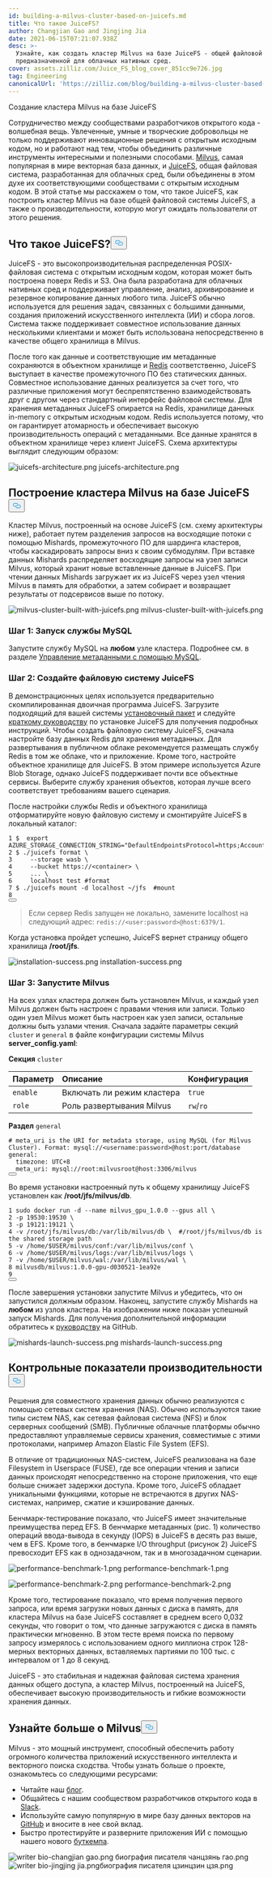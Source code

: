 ```yaml
---
id: building-a-milvus-cluster-based-on-juicefs.md
title: Что такое JuiceFS?
author: Changjian Gao and Jingjing Jia
date: 2021-06-15T07:21:07.938Z
desc: >-
  Узнайте, как создать кластер Milvus на базе JuiceFS - общей файловой системы,
  предназначенной для облачных нативных сред.
cover: assets.zilliz.com/Juice_FS_blog_cover_851cc9e726.jpg
tag: Engineering
canonicalUrl: 'https://zilliz.com/blog/building-a-milvus-cluster-based-on-juicefs'
---
```

<custom-h1>Создание кластера Milvus на базе JuiceFS</custom-h1><p>Сотрудничество между сообществами разработчиков открытого кода - волшебная вещь. Увлеченные, умные и творческие добровольцы не только поддерживают инновационные решения с открытым исходным кодом, но и работают над тем, чтобы объединить различные инструменты интересными и полезными способами. <a href="https://milvus.io/">Milvus</a>, самая популярная в мире векторная база данных, и <a href="https://github.com/juicedata/juicefs">JuiceFS</a>, общая файловая система, разработанная для облачных сред, были объединены в этом духе их соответствующими сообществами с открытым исходным кодом. В этой статье мы расскажем о том, что такое JuiceFS, как построить кластер Milvus на базе общей файловой системы JuiceFS, а также о производительности, которую могут ожидать пользователи от этого решения.</p>
<h2 id="What-is-JuiceFS" class="common-anchor-header"><strong>Что такое JuiceFS?</strong><button data-href="#What-is-JuiceFS" class="anchor-icon" translate="no">
      <svg translate="no"
        aria-hidden="true"
        focusable="false"
        height="20"
        version="1.1"
        viewBox="0 0 16 16"
        width="16"
      >
        <path
          fill="#0092E4"
          fill-rule="evenodd"
          d="M4 9h1v1H4c-1.5 0-3-1.69-3-3.5S2.55 3 4 3h4c1.45 0 3 1.69 3 3.5 0 1.41-.91 2.72-2 3.25V8.59c.58-.45 1-1.27 1-2.09C10 5.22 8.98 4 8 4H4c-.98 0-2 1.22-2 2.5S3 9 4 9zm9-3h-1v1h1c1 0 2 1.22 2 2.5S13.98 12 13 12H9c-.98 0-2-1.22-2-2.5 0-.83.42-1.64 1-2.09V6.25c-1.09.53-2 1.84-2 3.25C6 11.31 7.55 13 9 13h4c1.45 0 3-1.69 3-3.5S14.5 6 13 6z"
        ></path>
      </svg>
    </button></h2><p>JuiceFS - это высокопроизводительная распределенная POSIX-файловая система с открытым исходным кодом, которая может быть построена поверх Redis и S3. Она была разработана для облачных нативных сред и поддерживает управление, анализ, архивирование и резервное копирование данных любого типа. JuiceFS обычно используется для решения задач, связанных с большими данными, создания приложений искусственного интеллекта (ИИ) и сбора логов. Система также поддерживает совместное использование данных несколькими клиентами и может быть использована непосредственно в качестве общего хранилища в Milvus.</p>
<p>После того как данные и соответствующие им метаданные сохраняются в объектном хранилище и <a href="https://redis.io/">Redis</a> соответственно, JuiceFS выступает в качестве промежуточного ПО без статических данных. Совместное использование данных реализуется за счет того, что различные приложения могут беспрепятственно взаимодействовать друг с другом через стандартный интерфейс файловой системы. Для хранения метаданных JuiceFS опирается на Redis, хранилище данных in-memory с открытым исходным кодом. Redis используется потому, что он гарантирует атомарность и обеспечивает высокую производительность операций с метаданными. Все данные хранятся в объектном хранилище через клиент JuiceFS. Схема архитектуры выглядит следующим образом:</p>
<p>
  
   <span class="img-wrapper"> <img translate="no" src="https://assets.zilliz.com/juicefs_architecture_2023b37a4e.png" alt="juicefs-architecture.png" class="doc-image" id="juicefs-architecture.png" />
   </span> <span class="img-wrapper"> <span>juicefs-architecture.png</span> </span></p>
<h2 id="Build-a-Milvus-cluster-based-on-JuiceFS" class="common-anchor-header"><strong>Построение кластера Milvus на базе JuiceFS</strong><button data-href="#Build-a-Milvus-cluster-based-on-JuiceFS" class="anchor-icon" translate="no">
      <svg translate="no"
        aria-hidden="true"
        focusable="false"
        height="20"
        version="1.1"
        viewBox="0 0 16 16"
        width="16"
      >
        <path
          fill="#0092E4"
          fill-rule="evenodd"
          d="M4 9h1v1H4c-1.5 0-3-1.69-3-3.5S2.55 3 4 3h4c1.45 0 3 1.69 3 3.5 0 1.41-.91 2.72-2 3.25V8.59c.58-.45 1-1.27 1-2.09C10 5.22 8.98 4 8 4H4c-.98 0-2 1.22-2 2.5S3 9 4 9zm9-3h-1v1h1c1 0 2 1.22 2 2.5S13.98 12 13 12H9c-.98 0-2-1.22-2-2.5 0-.83.42-1.64 1-2.09V6.25c-1.09.53-2 1.84-2 3.25C6 11.31 7.55 13 9 13h4c1.45 0 3-1.69 3-3.5S14.5 6 13 6z"
        ></path>
      </svg>
    </button></h2><p>Кластер Milvus, построенный на основе JuiceFS (см. схему архитектуры ниже), работает путем разделения запросов на восходящие потоки с помощью Mishards, промежуточного ПО для шардинга кластеров, чтобы каскадировать запросы вниз к своим субмодулям. При вставке данных Mishards распределяет восходящие запросы на узел записи Milvus, который хранит новые вставленные данные в JuiceFS. При чтении данных Mishards загружает их из JuiceFS через узел чтения Milvus в память для обработки, а затем собирает и возвращает результаты от подсервисов выше по потоку.</p>
<p>
  
   <span class="img-wrapper"> <img translate="no" src="https://assets.zilliz.com/milvus_cluster_built_with_juicefs_3a43cd262c.png" alt="milvus-cluster-built-with-juicefs.png" class="doc-image" id="milvus-cluster-built-with-juicefs.png" />
   </span> <span class="img-wrapper"> <span>milvus-cluster-built-with-juicefs.png</span> </span></p>
<h3 id="Step-1-Launch-MySQL-service" class="common-anchor-header"><strong>Шаг 1: Запуск службы MySQL</strong></h3><p>Запустите службу MySQL на <strong>любом</strong> узле кластера. Подробнее см. в разделе <a href="https://milvus.io/docs/v1.1.0/data_manage.md">Управление метаданными с помощью MySQL</a>.</p>
<h3 id="Step-2-Create-a-JuiceFS-file-system" class="common-anchor-header"><strong>Шаг 2: Создайте файловую систему JuiceFS</strong></h3><p>В демонстрационных целях используется предварительно скомпилированная двоичная программа JuiceFS. Загрузите подходящий для вашей системы <a href="https://github.com/juicedata/juicefs/releases">установочный пакет</a> и следуйте <a href="https://github.com/juicedata/juicefs-quickstart">краткому руководству</a> по установке JuiceFS для получения подробных инструкций. Чтобы создать файловую систему JuiceFS, сначала настройте базу данных Redis для хранения метаданных. Для развертывания в публичном облаке рекомендуется размещать службу Redis в том же облаке, что и приложение. Кроме того, настройте объектное хранилище для JuiceFS. В этом примере используется Azure Blob Storage, однако JuiceFS поддерживает почти все объектные сервисы. Выберите службу хранения объектов, которая лучше всего соответствует требованиям вашего сценария.</p>
<p>После настройки службы Redis и объектного хранилища отформатируйте новую файловую систему и смонтируйте JuiceFS в локальный каталог:</p>
<pre><code translate="no">1 $  <span class="hljs-built_in">export</span> AZURE_STORAGE_CONNECTION_STRING=<span class="hljs-string">&quot;DefaultEndpointsProtocol=https;AccountName=XXX;AccountKey=XXX;EndpointSuffix=core.windows.net&quot;</span>
2 $ ./juicefs format \
3     --storage wasb \
4     --bucket https://&lt;container&gt; \
5     ... \
6     localhost <span class="hljs-built_in">test</span> <span class="hljs-comment">#format</span>
7 $ ./juicefs mount -d localhost ~/jfs  <span class="hljs-comment">#mount</span>
8
<button class="copy-code-btn"></button></code></pre>
<blockquote>
<p>Если сервер Redis запущен не локально, замените localhost на следующий адрес: <code translate="no">redis://&lt;user:password&gt;@host:6379/1</code>.</p>
</blockquote>
<p>Когда установка пройдет успешно, JuiceFS вернет страницу общего хранилища <strong>/root/jfs</strong>.</p>
<p>
  
   <span class="img-wrapper"> <img translate="no" src="https://assets.zilliz.com/installation_success_9d05279ecd.png" alt="installation-success.png" class="doc-image" id="installation-success.png" />
   </span> <span class="img-wrapper"> <span>installation-success.png</span> </span></p>
<h3 id="Step-3-Start-Milvus" class="common-anchor-header"><strong>Шаг 3: Запустите Milvus</strong></h3><p>На всех узлах кластера должен быть установлен Milvus, и каждый узел Milvus должен быть настроен с правами чтения или записи. Только один узел Milvus может быть настроен как узел записи, остальные должны быть узлами чтения. Сначала задайте параметры секций <code translate="no">cluster</code> и <code translate="no">general</code> в файле конфигурации системы Milvus <strong>server_config.yaml</strong>:</p>
<p><strong>Секция</strong> <code translate="no">cluster</code></p>
<table>
<thead>
<tr><th style="text-align:left"><strong>Параметр</strong></th><th style="text-align:left"><strong>Описание</strong></th><th style="text-align:left"><strong>Конфигурация</strong></th></tr>
</thead>
<tbody>
<tr><td style="text-align:left"><code translate="no">enable</code></td><td style="text-align:left">Включать ли режим кластера</td><td style="text-align:left"><code translate="no">true</code></td></tr>
<tr><td style="text-align:left"><code translate="no">role</code></td><td style="text-align:left">Роль развертывания Milvus</td><td style="text-align:left"><code translate="no">rw</code>/<code translate="no">ro</code></td></tr>
</tbody>
</table>
<p><strong>Раздел</strong> <code translate="no">general</code></p>
<pre><code translate="no"><span class="hljs-comment"># meta_uri is the URI for metadata storage, using MySQL (for Milvus Cluster). Format: mysql://&lt;username:password&gt;@host:port/database</span>
general:
  timezone: UTC+8
  meta_uri: mysql://root:milvusroot@host:3306/milvus
<button class="copy-code-btn"></button></code></pre>
<p>Во время установки настроенный путь к общему хранилищу JuiceFS установлен как <strong>/root/jfs/milvus/db</strong>.</p>
<pre><code translate="no">1 <span class="hljs-built_in">sudo</span> docker run -d --name milvus_gpu_1.0.0 --gpus all \
2 -p 19530:19530 \
3 -p 19121:19121 \
4 -v /root/jfs/milvus/db:/var/lib/milvus/db \  <span class="hljs-comment">#/root/jfs/milvus/db is the shared storage path</span>
5 -v /home/<span class="hljs-variable">$USER</span>/milvus/conf:/var/lib/milvus/conf \
6 -v /home/<span class="hljs-variable">$USER</span>/milvus/logs:/var/lib/milvus/logs \
7 -v /home/<span class="hljs-variable">$USER</span>/milvus/wal:/var/lib/milvus/wal \
8 milvusdb/milvus:1.0.0-gpu-d030521-1ea92e
9
<button class="copy-code-btn"></button></code></pre>
<p>После завершения установки запустите Milvus и убедитесь, что он запустился должным образом. Наконец, запустите службу Mishards на <strong>любом</strong> из узлов кластера. На изображении ниже показан успешный запуск Mishards. Для получения дополнительной информации обратитесь к <a href="https://github.com/milvus-io/bootcamp/tree/new-bootcamp/deployments/juicefs">руководству</a> на GitHub.</p>
<p>
  
   <span class="img-wrapper"> <img translate="no" src="https://assets.zilliz.com/mishards_launch_success_921695d3a8.png" alt="mishards-launch-success.png" class="doc-image" id="mishards-launch-success.png" />
   </span> <span class="img-wrapper"> <span>mishards-launch-success.png</span> </span></p>
<h2 id="Performance-benchmarks" class="common-anchor-header"><strong>Контрольные показатели производительности</strong><button data-href="#Performance-benchmarks" class="anchor-icon" translate="no">
      <svg translate="no"
        aria-hidden="true"
        focusable="false"
        height="20"
        version="1.1"
        viewBox="0 0 16 16"
        width="16"
      >
        <path
          fill="#0092E4"
          fill-rule="evenodd"
          d="M4 9h1v1H4c-1.5 0-3-1.69-3-3.5S2.55 3 4 3h4c1.45 0 3 1.69 3 3.5 0 1.41-.91 2.72-2 3.25V8.59c.58-.45 1-1.27 1-2.09C10 5.22 8.98 4 8 4H4c-.98 0-2 1.22-2 2.5S3 9 4 9zm9-3h-1v1h1c1 0 2 1.22 2 2.5S13.98 12 13 12H9c-.98 0-2-1.22-2-2.5 0-.83.42-1.64 1-2.09V6.25c-1.09.53-2 1.84-2 3.25C6 11.31 7.55 13 9 13h4c1.45 0 3-1.69 3-3.5S14.5 6 13 6z"
        ></path>
      </svg>
    </button></h2><p>Решения для совместного хранения данных обычно реализуются с помощью сетевых систем хранения (NAS). Обычно используются такие типы систем NAS, как сетевая файловая система (NFS) и блок серверных сообщений (SMB). Публичные облачные платформы обычно предоставляют управляемые сервисы хранения, совместимые с этими протоколами, например Amazon Elastic File System (EFS).</p>
<p>В отличие от традиционных NAS-систем, JuiceFS реализована на базе Filesystem in Userspace (FUSE), где все операции чтения и записи данных происходят непосредственно на стороне приложения, что еще больше снижает задержки доступа. Кроме того, JuiceFS обладает уникальными функциями, которые не встречаются в других NAS-системах, например, сжатие и кэширование данных.</p>
<p>Бенчмарк-тестирование показало, что JuiceFS имеет значительные преимущества перед EFS. В бенчмарке метаданных (рис. 1) количество операций ввода-вывода в секунду (IOPS) в JuiceFS в десять раз выше, чем в EFS. Кроме того, в бенчмарке I/O throughput (рисунок 2) JuiceFS превосходит EFS как в однозадачном, так и в многозадачном сценарии.</p>
<p>
  
   <span class="img-wrapper"> <img translate="no" src="https://assets.zilliz.com/performance_benchmark_1_b7fcbb4439.png" alt="performance-benchmark-1.png" class="doc-image" id="performance-benchmark-1.png" />
   </span> <span class="img-wrapper"> <span>performance-benchmark-1.png</span> </span></p>
<p>
  
   <span class="img-wrapper"> <img translate="no" src="https://assets.zilliz.com/performance_benchmark_2_e311098123.png" alt="performance-benchmark-2.png" class="doc-image" id="performance-benchmark-2.png" />
   </span> <span class="img-wrapper"> <span>performance-benchmark-2.png</span> </span></p>
<p>Кроме того, тестирование показало, что время получения первого запроса, или время загрузки новых данных с диска в память, для кластера Milvus на базе JuiceFS составляет в среднем всего 0,032 секунды, что говорит о том, что данные загружаются с диска в память практически мгновенно. В этом тесте время поиска по первому запросу измерялось с использованием одного миллиона строк 128-мерных векторных данных, вставляемых партиями по 100 тыс. с интервалом от 1 до 8 секунд.</p>
<p>JuiceFS - это стабильная и надежная файловая система хранения данных общего доступа, а кластер Milvus, построенный на JuiceFS, обеспечивает высокую производительность и гибкие возможности хранения данных.</p>
<h2 id="Learn-more-about-Milvus" class="common-anchor-header"><strong>Узнайте больше о Milvus</strong><button data-href="#Learn-more-about-Milvus" class="anchor-icon" translate="no">
      <svg translate="no"
        aria-hidden="true"
        focusable="false"
        height="20"
        version="1.1"
        viewBox="0 0 16 16"
        width="16"
      >
        <path
          fill="#0092E4"
          fill-rule="evenodd"
          d="M4 9h1v1H4c-1.5 0-3-1.69-3-3.5S2.55 3 4 3h4c1.45 0 3 1.69 3 3.5 0 1.41-.91 2.72-2 3.25V8.59c.58-.45 1-1.27 1-2.09C10 5.22 8.98 4 8 4H4c-.98 0-2 1.22-2 2.5S3 9 4 9zm9-3h-1v1h1c1 0 2 1.22 2 2.5S13.98 12 13 12H9c-.98 0-2-1.22-2-2.5 0-.83.42-1.64 1-2.09V6.25c-1.09.53-2 1.84-2 3.25C6 11.31 7.55 13 9 13h4c1.45 0 3-1.69 3-3.5S14.5 6 13 6z"
        ></path>
      </svg>
    </button></h2><p>Milvus - это мощный инструмент, способный обеспечить работу огромного количества приложений искусственного интеллекта и векторного поиска сходства. Чтобы узнать больше о проекте, ознакомьтесь со следующими ресурсами:</p>
<ul>
<li>Читайте наш <a href="https://zilliz.com/blog">блог</a>.</li>
<li>Общайтесь с нашим сообществом разработчиков открытого кода в <a href="https://join.slack.com/t/milvusio/shared_invite/zt-e0u4qu3k-bI2GDNys3ZqX1YCJ9OM~GQ">Slack</a>.</li>
<li>Используйте самую популярную в мире базу данных векторов на <a href="https://github.com/milvus-io/milvus/">GitHub</a> и вносите в нее свой вклад.</li>
<li>Быстро протестируйте и разверните приложения ИИ с помощью нашего нового <a href="https://github.com/milvus-io/bootcamp">буткемпа</a>.</li>
</ul>
<p>
  
   <span class="img-wrapper"> <img translate="no" src="https://assets.zilliz.com/writer_bio_changjian_gao_68018f7716.png" alt="writer bio-changjian gao.png" class="doc-image" id="writer-bio-changjian-gao.png" />
   </span> <span class="img-wrapper"> <span>биография писателя чанцзянь гао.png</span> </span> <span class="img-wrapper"> <img translate="no" src="https://assets.zilliz.com/writer_bio_jingjing_jia_a85d1c2e3b.png" alt="writer bio-jingjing jia.png" class="doc-image" id="writer-bio-jingjing-jia.png" /><span>биография писателя цзинцзин цзя.png</span> </span></p>
